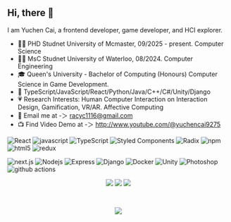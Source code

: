 ## Hi, there 👋
I am Yuchen Cai, a frontend developer, game developer, and HCI explorer.

- 👩‍🎓 PHD Studnet University of Mcmaster, 09/2025 - present. Computer Science
- 👩‍🎓 MsC Studnet University of Waterloo, 08/2024. Computer Engineering
- 🎓 Queen's University - Bachelor of Computing (Honours) Computer Science in Game Development. 
- 🦾 TypeScript/JavaScript/React/Python/Java/C++/C#/Unity/Django
- 💗 Research Interests: Human Computer Interaction on Interaction Design, Gamification, VR/AR. Affective Computing
- 📨 Email me at -＞ racyc1116@gmail.com
- 📺 Find Video Demo at -＞ http://www.youtube.com/@yuchencai9275

<p>
<img alt="React" src="https://img.shields.io/badge/-React-45b8d8?style=flat-square&logo=react&logoColor=white" /> <img alt="javascript" src="https://img.shields.io/badge/-JavaScript-F7DF1E?style=flat-square&logo=javascript&logoColor=black" /> <img alt="TypeScript" src="https://img.shields.io/badge/-TypeScript-007ACC?style=flat-square&logo=typescript&logoColor=white" /> <img alt="Styled Components" src="https://img.shields.io/badge/-Styled_Components-db7092?style=flat-square&logo=styled-components&logoColor=white" /> <img alt="Radix" src="https://img.shields.io/badge/-Radix-4285F4?style=flat-square&logo=radix&logoColor=white" /> <img alt="npm" src="https://img.shields.io/badge/-NPM-CB3837?style=flat-square&logo=npm&logoColor=white" /> <img alt="html5" src="https://img.shields.io/badge/-HTML5-E34F26?style=flat-square&logo=html5&logoColor=white" /> <img alt="redux" src="https://img.shields.io/badge/-Redux-764ABC?style=flat-square&logo=redux&logoColor=white" /> 

<img alt="next.js" src="https://img.shields.io/badge/-Next.js-000000?style=flat-square&logo=next.js&logoColor=white" /> <img alt="Nodejs" src="https://img.shields.io/badge/-Nodejs-43853d?style=flat-square&logo=Node.js&logoColor=white" /> <img alt="Express" src="https://img.shields.io/badge/-Express-000000?style=flat-square&logo=express&logoColor=white" /> <img alt="Django" src="https://img.shields.io/badge/-Django-092E20?style=flat-square&logo=django&logoColor=white" /> <img alt="Docker" src="https://img.shields.io/badge/-Docker-2496ED?style=flat-square&logo=docker&logoColor=white" /> <img alt="Unity" src="https://img.shields.io/badge/-Unity-000000?style=flat-square&logo=unity&logoColor=white" /> <img alt="Photoshop" src="https://img.shields.io/badge/-Photoshop-31A8FF?style=flat-square&logo=adobe-photoshop&logoColor=white" /> <img alt="github actions" src="https://img.shields.io/badge/-Github_Actions-2088FF?style=flat-square&logo=github-actions&logoColor=white" />
</p>

<p align = "center">
  <img src = "https://streak-stats.demolab.com?user=rayallll&theme=date-night&hide_border=true&border_radius=50&card_width=800&background=FFFFFF00&count_private=true">
  <img src="https://github-readme-stats.vercel.app/api?username=rayallll&show_icons=true&theme=dracula&border_radius=20&count_private=true" />
<img src = "https://github-readme-stats.vercel.app/api/top-langs/?username=LucyLing24&layout=compact&line_height=20&theme=dracula&border_radius=20">
</p>

<br />
<p align = "center">
  <img src = "https://github-readme-activity-graph.vercel.app/graph?username=rayallll&theme=cotton-candy&radius=64">
</p>



